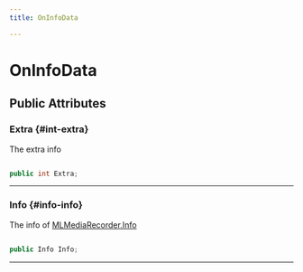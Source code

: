 ```yaml
---
title: OnInfoData

---
```


# OnInfoData










## Public Attributes

### Extra {#int-extra}

The extra info 

```csharp

public int Extra;

```






-----------

### Info {#info-info}

The info of [MLMediaRecorder.Info](/unity-api/api/UnityEngine.XR.MagicLeap/MLMediaRecorder/UnityEngine.XR.MagicLeap.MLMediaRecorder.md#enums-info)

```csharp

public Info Info;

```






-----------

